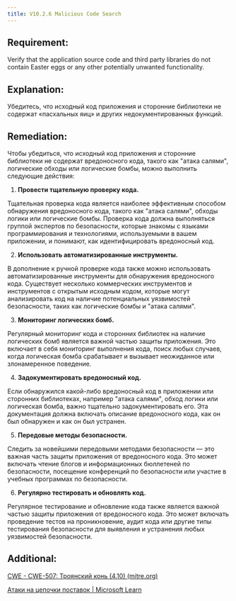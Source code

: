 ```yaml
---
title: V10.2.6 Malicious Code Search
---
```



## Requirement:

Verify that the application source code and third party libraries do not contain Easter eggs or any other potentially unwanted functionality.

## Explanation:

Убедитесь, что исходный код приложения и сторонние библиотеки не содержат «пасхальных яиц» и других недокументированных функций.

## Remediation:

Чтобы убедиться, что исходный код приложения и сторонние библиотеки не содержат вредоносного кода, такого как "атака салями", логические обходы или логические бомбы, можно выполнить следующие действия:

1. **Провести тщательную проверку кода.**

Тщательная проверка кода является наиболее эффективным способом обнаружения вредоносного кода, такого как "атака салями", обходы логики или логические бомбы. Проверка кода должна выполняться группой экспертов по безопасности, которые знакомы с языками программирования и технологиями, используемыми в вашем приложении, и понимают, как идентифицировать вредоносный код.

2. **Использовать автоматизированные инструменты.**

В дополнение к ручной проверке кода также можно использовать автоматизированные инструменты для обнаружения вредоносного кода. Существует несколько коммерческих инструментов и инструментов с открытым исходным кодом, которые могут анализировать код на наличие потенциальных уязвимостей безопасности, таких как логические бомбы и "атака салями".

3. **Мониторинг логических бомб.**

Регулярный мониторинг кода и сторонних библиотек на наличие логических бомб является важной частью защиты приложения. Это включает в себя мониторинг выполнения кода, поиск любых случаев, когда логическая бомба срабатывает и вызывает неожиданное или злонамеренное поведение.

4. **Задокументировать вредоносный код.**

Если обнаружился какой-либо вредоносный код в приложении или сторонних библиотеках, например "атака салями", обход логики или логическая бомба, важно тщательно задокументировать его. Эта документация должна включать описание вредоносного кода, как он был обнаружен и как он был устранен.

5. **Передовые методы безопасности.**

Следить за новейшими передовыми методами безопасности — это важная часть защиты приложения от вредоносного кода. Это может включать чтение блогов и информационных бюллетеней по безопасности, посещение конференций по безопасности или участие в учебных программах по безопасности.

6. **Регулярно тестировать и обновлять код.**

Регулярное тестирование и обновление кода также является важной частью защиты приложения от вредоносного кода. Это может включать проведение тестов на проникновение, аудит кода или другие типы тестирования безопасности для выявления и устранения любых уязвимостей безопасности.

## Additional:

[CWE - CWE-507: Троянский конь (4.10) (mitre.org)](https://cwe.mitre.org/data/definitions/507.html)

[Атаки на цепочки поставок | Microsoft Learn](https://learn.microsoft.com/ru-ru/microsoft-365/security/intelligence/supply-chain-malware?view=o365-worldwide)




